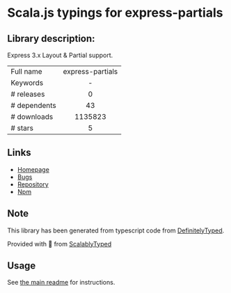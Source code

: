 
# Scala.js typings for express-partials


## Library description:
Express 3.x Layout & Partial support.

|                    |                 |
| ------------------ | :-------------: |
| Full name          | express-partials |
| Keywords           | - |
| # releases         | 0 |
| # dependents       | 43 |
| # downloads        | 1135823 |
| # stars            | 5 |

## Links
- [Homepage](https://github.com/publicclass/express-partials)
- [Bugs](https://github.com/publicclass/express-partials/issues)
- [Repository](https://github.com/publicclass/express-partials)
- [Npm](https://www.npmjs.com/package/express-partials)
    


## Note
This library has been generated from typescript code from [DefinitelyTyped](https://definitelytyped.org).

Provided with :purple_heart: from [ScalablyTyped](https://github.com/oyvindberg/ScalablyTyped)

## Usage
See [the main readme](../../readme.md) for instructions.


